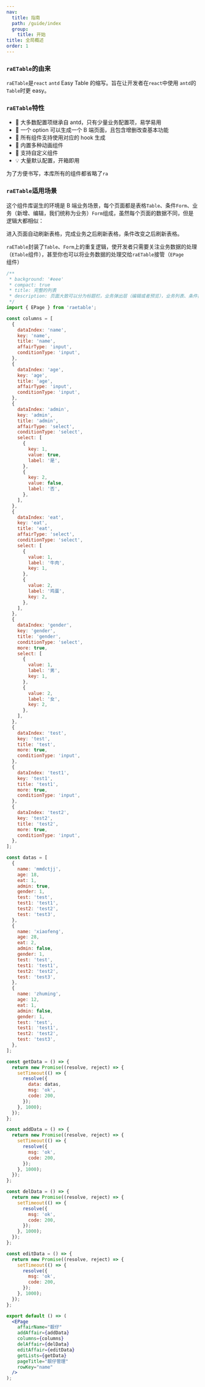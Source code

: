 ```yaml
---
nav:
  title: 指南
  path: /guide/index
  group:
    title: 开始
title: 全局概述
order: 1
---
```


### `raETable`的由来

`raETable`是`react` `antd` Easy Table 的缩写。旨在让开发者在`react`中使用 `antd`的`Table`时更 easy。

### `raETable`特性

- 💎 大多数配置项继承自 antd，只有少量业务配置项，易学易用
- 🌈 一个 option 可以生成一个 B 端页面，且包含增删改查基本功能
- 🚀 所有组件支持使用对应的 hook 生成
- 🎨 内置多种动画组件
- 🚥 支持自定义组件
- 💡 大量默认配置，开箱即用

为了方便书写，本库所有的组件都省略了`ra`

### `raETable`适用场景

这个组件库诞生的环境是 B 端业务场景，每个页面都是表格`Table`、条件`Form`、业务（新增、编辑，我们统称为业务）`Form`组成，虽然每个页面的数据不同，但是逻辑大都相似：

进入页面自动刷新表格，完成业务之后刷新表格，条件改变之后刷新表格。

`raETable`封装了`Table`、`Form`上的重复逻辑，使开发者只需要关注业务数据的处理（`ETable`组件），甚至你也可以将业务数据的处理交给`raETable`接管（`EPage`组件）

```jsx
/**
 * background: '#eee'
 * compact: true
 * title: 完整的列表
 * description: 页面大致可以分为标题栏，业务弹出层（编辑或者预览），业务列表、条件控制四个模块
 */
import { EPage } from 'raetable';

const columns = [
  {
    dataIndex: 'name',
    key: 'name',
    title: 'name',
    affairType: 'input',
    conditionType: 'input',
  },
  {
    dataIndex: 'age',
    key: 'age',
    title: 'age',
    affairType: 'input',
    conditionType: 'input',
  },
  {
    dataIndex: 'admin',
    key: 'admin',
    title: 'admin',
    affairType: 'select',
    conditionType: 'select',
    select: [
      {
        key: 1,
        value: true,
        label: '是',
      },
      {
        key: 2,
        value: false,
        label: '否',
      },
    ],
  },
  {
    dataIndex: 'eat',
    key: 'eat',
    title: 'eat',
    affairType: 'select',
    conditionType: 'select',
    select: [
      {
        value: 1,
        label: '牛肉',
        key: 1,
      },
      {
        value: 2,
        label: '鸡蛋',
        key: 2,
      },
    ],
  },
  {
    dataIndex: 'gender',
    key: 'gender',
    title: 'gender',
    conditionType: 'select',
    more: true,
    select: [
      {
        value: 1,
        label: '男',
        key: 1,
      },
      {
        value: 2,
        label: '女',
        key: 2,
      },
    ],
  },
  {
    dataIndex: 'test',
    key: 'test',
    title: 'test',
    more: true,
    conditionType: 'input',
  },
  {
    dataIndex: 'test1',
    key: 'test1',
    title: 'test1',
    more: true,
    conditionType: 'input',
  },
  {
    dataIndex: 'test2',
    key: 'test2',
    title: 'test2',
    more: true,
    conditionType: 'input',
  },
];

const datas = [
  {
    name: 'mmdctjj',
    age: 18,
    eat: 1,
    admin: true,
    gender: 1,
    test: 'test',
    test1: 'test1',
    test2: 'test2',
    test: 'test3',
  },
  {
    name: 'xiaofeng',
    age: 28,
    eat: 2,
    admin: false,
    gender: 1,
    test: 'test',
    test1: 'test1',
    test2: 'test2',
    test: 'test3',
  },
  {
    name: 'zhuming',
    age: 12,
    eat: 1,
    admin: false,
    gender: 1,
    test: 'test',
    test1: 'test1',
    test2: 'test2',
    test: 'test3',
  },
];

const getData = () => {
  return new Promise((resolve, reject) => {
    setTimeout(() => {
      resolve({
        data: datas,
        msg: 'ok',
        code: 200,
      });
    }, 1000);
  });
};

const addData = () => {
  return new Promise((resolve, reject) => {
    setTimeout(() => {
      resolve({
        msg: 'ok',
        code: 200,
      });
    }, 1000);
  });
};

const delData = () => {
  return new Promise((resolve, reject) => {
    setTimeout(() => {
      resolve({
        msg: 'ok',
        code: 200,
      });
    }, 1000);
  });
};

const editData = () => {
  return new Promise((resolve, reject) => {
    setTimeout(() => {
      resolve({
        msg: 'ok',
        code: 200,
      });
    }, 1000);
  });
};

export default () => (
  <EPage
    affairName="靓仔"
    addAffair={addData}
    columns={columns}
    delAffair={delData}
    editAffair={editData}
    getLists={getData}
    pageTitle="靓仔管理"
    rowKey="name"
  />
);
```
